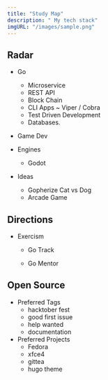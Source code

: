 ```yaml
---
title: "Study Map"
description: " My tech stack"
imgURL: "/images/sample.png"
---
```


## Radar 

* Go
  * Microservice
  * REST API
  * Block Chain
  * CLI Apps ~ Viper / Cobra
  * Test Driven Development
  * Databases.
* Game Dev

* Engines
  * Godot
* Ideas
  * Gopherize Cat vs Dog
  * Arcade Game



## Directions 

* Exercism 

  * Go Track

  * Go Mentor

    

## Open Source

* Preferred Tags
  * hacktober fest
  * good first issue
  * help wanted
  * documentation
* Preferred Projects
  * Fedora
  * xfce4
  * gittea
  * hugo theme